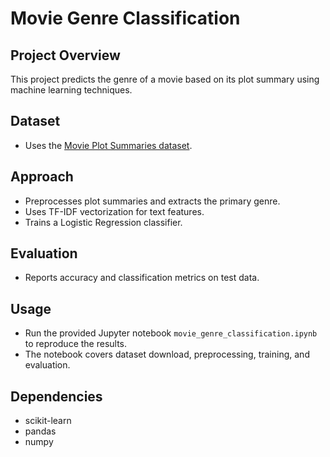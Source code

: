 # Movie Genre Classification

## Project Overview
This project predicts the genre of a movie based on its plot summary using machine learning techniques.

## Dataset
- Uses the [Movie Plot Summaries dataset](https://www.kaggle.com/datasets/jrobischon/wikipedia-movie-plots).

## Approach
- Preprocesses plot summaries and extracts the primary genre.
- Uses TF-IDF vectorization for text features.
- Trains a Logistic Regression classifier.

## Evaluation
- Reports accuracy and classification metrics on test data.

## Usage
- Run the provided Jupyter notebook `movie_genre_classification.ipynb` to reproduce the results.
- The notebook covers dataset download, preprocessing, training, and evaluation.

## Dependencies
- scikit-learn
- pandas
- numpy
